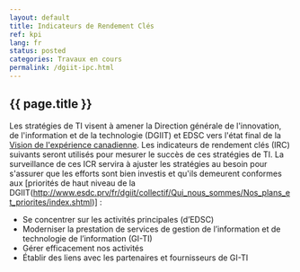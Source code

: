 ```yaml
---
layout: default
title: Indicateurs de Rendement Clés
ref: kpi
lang: fr
status: posted
categories: Travaux en cours
permalink: /dgiit-ipc.html
---
```


## {{ page.title }}

Les stratégies de TI visent à amener la Direction générale de l'innovation, de l'information et de la technologie (DGIIT) et EDSC vers l'état final de la [Vision de l'expérience canadienne](mandat.html). Les indicateurs de rendement clés (IRC) suivants seront utilisés pour mesurer le succès de ces stratégies de TI. La surveillance de ces ICR servira à ajuster les stratégies au besoin pour s'assurer que les efforts sont bien investis et qu'ils demeurent conformes aux [priorités de haut niveau de la DGIIT(http://www.esdc.prv/fr/dgiit/collectif/Qui_nous_sommes/Nos_plans_et_priorites/index.shtml)] :

- Se concentrer sur les activités principales (d’EDSC)
- Moderniser la prestation de services de gestion de l’information et de technologie de l’information (GI-TI)
- Gérer efficacement nos activités
- Établir des liens avec les partenaires et fournisseurs de GI­-TI

